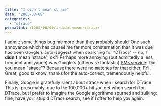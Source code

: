 ```yaml
---
title: "I didn't mean strace"
date: "2005-08-08"
categories:
  - "dtrace"
permalink: /2005/08/09/i-didnt-mean-strace/
---
```


I admit: some things bug me more than they probably should. One such annoyance which has caused me far more consternation than it was due has been Google's auto-suggest when searching for "DTrace" -- no, I **didn't** mean "strace", ok?! Perhaps more annoying (but admittedly a less frequent annoyance) was Google's (otherwise fantastic) [SMS service](http://www.google.com/sms/): Did you mean "strace"? Because there were no matches for that either, FYI. Great; good to know; thanks for the auto-correct; tremendously helpful.

Finally, Google is gratefully silent about strace when I search for DTrace. This is, presumably, due to the 100,000+ hit you get when search for DTrace, but I prefer to imagine the Google algorithms spurned and sulking: fine, have your stupid DTrace search, see if I offer to help you again.
